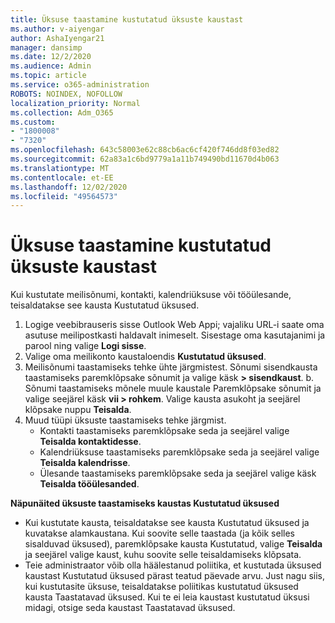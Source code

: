 ```yaml
---
title: Üksuse taastamine kustutatud üksuste kaustast
ms.author: v-aiyengar
author: AshaIyengar21
manager: dansimp
ms.date: 12/2/2020
ms.audience: Admin
ms.topic: article
ms.service: o365-administration
ROBOTS: NOINDEX, NOFOLLOW
localization_priority: Normal
ms.collection: Adm_O365
ms.custom:
- "1800008"
- "7320"
ms.openlocfilehash: 643c58003e62c88cb6ac6cf420f746dd8f03ed82
ms.sourcegitcommit: 62a83a1c6bd9779a1a11b749490bd11670d4b063
ms.translationtype: MT
ms.contentlocale: et-EE
ms.lasthandoff: 12/02/2020
ms.locfileid: "49564573"
---
```

# <a name="recover-an-item-from-your-deleted-items-folder"></a>Üksuse taastamine kustutatud üksuste kaustast

Kui kustutate meilisõnumi, kontakti, kalendriüksuse või tööülesande, teisaldatakse see kausta Kustutatud üksused.

1. Logige veebibrauseris sisse Outlook Web Appi; vajaliku URL-i saate oma asutuse meilipostkasti haldavalt inimeselt. Sisestage oma kasutajanimi ja parool ning valige **Logi sisse**.
1. Valige oma meilikonto kaustaloendis **Kustutatud üksused**.
1. Meilisõnumi taastamiseks tehke ühte järgmistest. Sõnumi sisendkausta taastamiseks paremklõpsake sõnumit ja valige käsk **> sisendkaust**.
    b. Sõnumi taastamiseks mõnele muule kaustale Paremklõpsake sõnumit ja valige seejärel käsk **vii > rohkem**. Valige kausta asukoht ja seejärel klõpsake nuppu **Teisalda**.
4. Muud tüüpi üksuste taastamiseks tehke järgmist.
    - Kontakti taastamiseks paremklõpsake seda ja seejärel valige **Teisalda kontaktidesse**.
    - Kalendriüksuse taastamiseks paremklõpsake seda ja seejärel valige **Teisalda kalendrisse**.
    - Ülesande taastamiseks paremklõpsake seda ja seejärel valige käsk **Teisalda tööülesanded**.

**Näpunäited üksuste taastamiseks kaustas Kustutatud üksused**

- Kui kustutate kausta, teisaldatakse see kausta Kustutatud üksused ja kuvatakse alamkaustana. Kui soovite selle taastada (ja kõik selles sisalduvad üksused), paremklõpsake kausta Kustutatud, valige **Teisalda** ja seejärel valige kaust, kuhu soovite selle teisaldamiseks klõpsata.
- Teie administraator võib olla häälestanud poliitika, et kustutada üksused kaustast Kustutatud üksused pärast teatud päevade arvu. Just nagu siis, kui kustutasite üksuse, teisaldatakse poliitikas kustutatud üksused kausta Taastatavad üksused. Kui te ei leia kaustast kustutatud üksusi midagi, otsige seda kaustast Taastatavad üksused.
